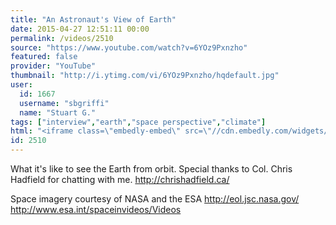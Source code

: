 ```yaml
---
title: "An Astronaut's View of Earth"
date: 2015-04-27 12:51:11 00:00
permalink: /videos/2510
source: "https://www.youtube.com/watch?v=6YOz9Pxnzho"
featured: false
provider: "YouTube"
thumbnail: "http://i.ytimg.com/vi/6YOz9Pxnzho/hqdefault.jpg"
user:
  id: 1667
  username: "sbgriffi"
  name: "Stuart G."
tags: ["interview","earth","space perspective","climate"]
html: "<iframe class=\"embedly-embed\" src=\"//cdn.embedly.com/widgets/media.html?src=http%3A%2F%2Fwww.youtube.com%2Fembed%2F6YOz9Pxnzho%3Fwmode%3Dtransparent%26feature%3Doembed&wmode=transparent&url=https%3A%2F%2Fwww.youtube.com%2Fwatch%3Fv%3D6YOz9Pxnzho&image=http%3A%2F%2Fi.ytimg.com%2Fvi%2F6YOz9Pxnzho%2Fhqdefault.jpg&key=daaebf4d9cdd46779200162d0ca86e20&type=text%2Fhtml&schema=youtube\" width=\"854\" height=\"480\" scrolling=\"no\" frameborder=\"0\" allowfullscreen></iframe>"
id: 2510
---
```


What it's like to see the Earth from orbit.
Special thanks to Col. Chris Hadfield for chatting with me. http://chrishadfield.ca/

Space imagery courtesy of NASA and the ESA
http://eol.jsc.nasa.gov/
http://www.esa.int/spaceinvideos/Videos